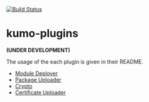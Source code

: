 [![Build Status](https://travis-ci.org/MYOB-Technology/kumo-plugins.svg?branch=master)](https://travis-ci.org/MYOB-Technology/kumo-plugins)

# kumo-plugins

**(UNDER DEVELOPMENT)**

The usage of the each plugin is given in their README.

* [Module Deployer](./plugins/deployer/README.md)
* [Package Uploader](./plugins/package-uploader/README.md)
* [Crypto](./plugins/crypto/README.md)
* [Certificate Uploader](./plugins/cert-uploader/README.md)
